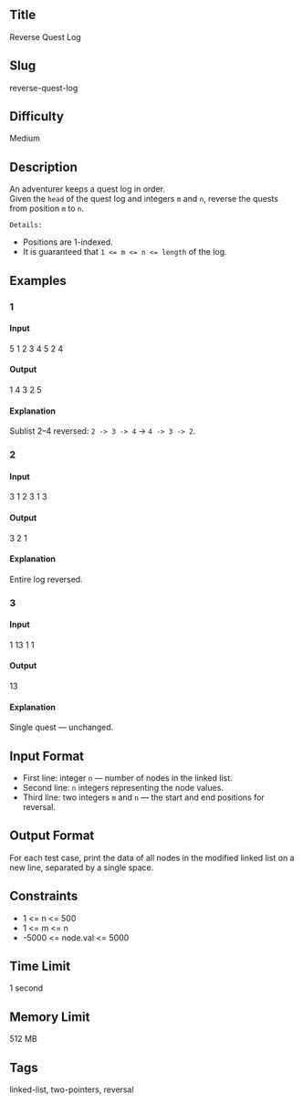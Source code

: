 ## Title
Reverse Quest Log

## Slug
reverse-quest-log

## Difficulty
Medium

## Description

An adventurer keeps a quest log in order.  
Given the `head` of the quest log and integers `m` and `n`, reverse the quests from position `m` to `n`.

`Details:`
* Positions are 1-indexed.
* It is guaranteed that `1 <= m <= n <= length` of the log.

## Examples

### 1

#### Input
5
1 2 3 4 5
2 4

#### Output
1 4 3 2 5

#### Explanation
Sublist 2–4 reversed: `2 -> 3 -> 4` → `4 -> 3 -> 2`.

### 2

#### Input
3
1 2 3
1 3

#### Output
3 2 1

#### Explanation
Entire log reversed.

### 3

#### Input
1
13
1 1

#### Output
13

#### Explanation
Single quest — unchanged.

## Input Format
-   First line: integer `n` — number of nodes in the linked list.
-   Second line: `n` integers representing the node values.
-   Third line: two integers `m` and `n` — the start and end positions for reversal.

## Output Format
For each test case, print the data of all nodes in the modified linked list on a new line, separated by a single space.

## Constraints
- 1 <= n <= 500
- 1 <= m <= n
- -5000 <= node.val <= 5000

## Time Limit
1 second

## Memory Limit
512 MB

## Tags
linked-list, two-pointers, reversal
